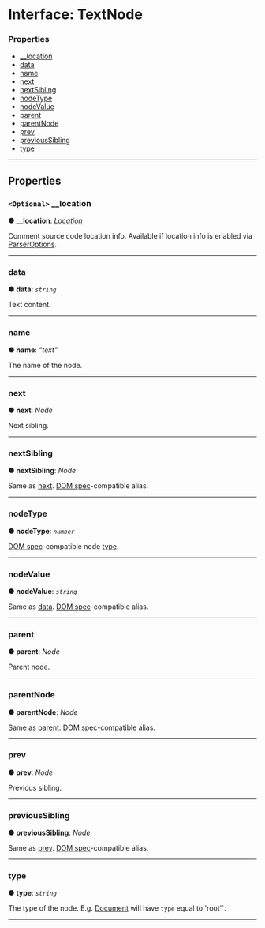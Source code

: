 # Interface: TextNode

### Properties

* [__location](#__location)
* [data](#data)
* [name](#name)
* [next](#next)
* [nextSibling](#nextsibling)
* [nodeType](#nodetype)
* [nodeValue](#nodevalue)
* [parent](#parent)
* [parentNode](#parentnode)
* [prev](#prev)
* [previousSibling](#previoussibling)
* [type](#type)

---

## Properties

<a id="__location"></a>

### `<Optional>` __location

**● __location**: *[Location](../../parse5/docs/location.md)*

Comment source code location info. Available if location info is enabled via [ParserOptions](../../parse5/docs/parser-options.md).

___
<a id="data"></a>

###  data

**● data**: *`string`*

Text content.

___
<a id="name"></a>

###  name

**● name**: *"text"*

The name of the node.

___
<a id="next"></a>

###  next

**● next**: *Node*

Next sibling.

___
<a id="nextsibling"></a>

###  nextSibling

**● nextSibling**: *Node*

Same as [next](#next). [DOM spec](https://dom.spec.whatwg.org)-compatible alias.

___
<a id="nodetype"></a>

###  nodeType

**● nodeType**: *`number`*

[DOM spec](https://dom.spec.whatwg.org/#dom-node-nodetype)-compatible node [type](#type).

___
<a id="nodevalue"></a>

###  nodeValue

**● nodeValue**: *`string`*

Same as [data](#data). [DOM spec](https://dom.spec.whatwg.org)-compatible alias.

___
<a id="parent"></a>

###  parent

**● parent**: *Node*

Parent node.

___
<a id="parentnode"></a>

###  parentNode

**● parentNode**: *Node*

Same as [parent](#parent). [DOM spec](https://dom.spec.whatwg.org)-compatible alias.

___
<a id="prev"></a>

###  prev

**● prev**: *Node*

Previous sibling.

___
<a id="previoussibling"></a>

###  previousSibling

**● previousSibling**: *Node*

Same as [prev](#prev). [DOM spec](https://dom.spec.whatwg.org)-compatible alias.

___
<a id="type"></a>

###  type

**● type**: *`string`*

The type of the node. E.g. [Document](_index_d_.ast.htmlparser2.document.md) will have `type` equal to 'root'`.

___

